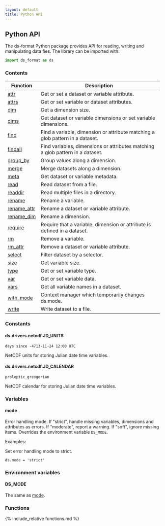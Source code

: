 ```yaml
---
layout: default
title: Python API
---
```


## Python API

The ds-format Python package provides API for reading, writing and manipulating
data fies. The library can be imported with:

```python
import ds_format as ds
```

### Contents

| Function | Description |
| --- | --- |
| [attr](#attr) | Get or set a dataset or variable attribute. |
| [attrs](#attrs) | Get or set variable or dataset attributes. |
| [dim](#dim) | Get a dimension size. |
| [dims](#dims) | Get dataset or variable dimensions or set variable dimensions. |
| [find](#find) | Find a variable, dimension or attribute matching a glob pattern in a dataset. |
| [findall](#findall) | Find variables, dimensions or attributes matching a glob pattern in a dataset. |
| [group_by](#group_by) | Group values along a dimension. |
| [merge](#merge) | Merge datasets along a dimension. |
| [meta](#meta) | Get dataset or variable metadata. |
| [read](#read) | Read dataset from a file. |
| [readdir](#readdir) | Read multiple files in a directory. |
| [rename](#rename) | Rename a variable. |
| [rename_attr](#rename_attr) | Rename a dataset or variable attribute. |
| [rename_dim](#rename_dim) | Rename a dimension. |
| [require](#require) | Require that a variable, dimension or attribute is defined in a dataset. |
| [rm](#rm) | Remove a variable. |
| [rm_attr](#rm_attr) | Remove a dataset or variable attribute. |
| [select](#select) | Filter dataset by a selector. |
| [size](#size) | Get variable size. |
| [type](#type) | Get or set variable type. |
| [var](#var) | Get or set variable data. |
| [vars](#vars) | Get all variable names in a dataset. |
| [with_mode](#with_mode) | Context manager which temporarily changes ds.mode. |
| [write](#write) | Write dataset to a file. |

### Constants

#### ds.drivers.netcdf.JD_UNITS

`days since -4713-11-24 12:00 UTC`

NetCDF units for storing Julian date time variables.

#### ds.drivers.netcdf.JD_CALENDAR

`proleptic_greogorian`

NetCDF calendar for storing Julian date time variables.

### Variables

#### mode

Error handling mode. If "strict", handle missing variables, dimensions and
attributes as errors. If "moderate", report a warning. If "soft", ignore
missing items. Overrides the environment variable `DS_MODE`.

Examples:

Set error handling mode to strict.

```
ds.mode = 'strict'
```

### Environment variables

#### DS_MODE

The same as [mode](#mode).

### Functions

{% include_relative functions.md %}

